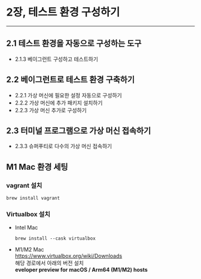# 2장, 테스트 환경 구성하기
---
## 2.1 테스트 환경을 자동으로 구성하는 도구
- 2.1.3 베이그런트 구성하고 테스트하기
## 2.2 베이그런트로 테스트 환경 구축하기
- 2.2.1 가상 머신에 필요한 설정 자동으로 구성하기
- 2.2.2 가상 머신에 추가 패키지 설치하기
- 2.2.3 가상 머신 추가로 구성하기
## 2.3 터미널 프로그램으로 가상 머신 접속하기
- 2.3.3 슈퍼푸티로 다수의 가상 머신 접속하기

## M1 Mac 환경 세팅
### vagrant 설치
```
brew install vagrant
```

### Virtualbox 설치
- Intel Mac
  ```
  brew install --cask virtualbox
  ```
- M1/M2 Mac <br/>
  https://www.virtualbox.org/wiki/Downloads <br/>
  해당 경로에서 아래의 버전 설치 <br/>
  **eveloper preview for macOS / Arm64 (M1/M2) hosts**

